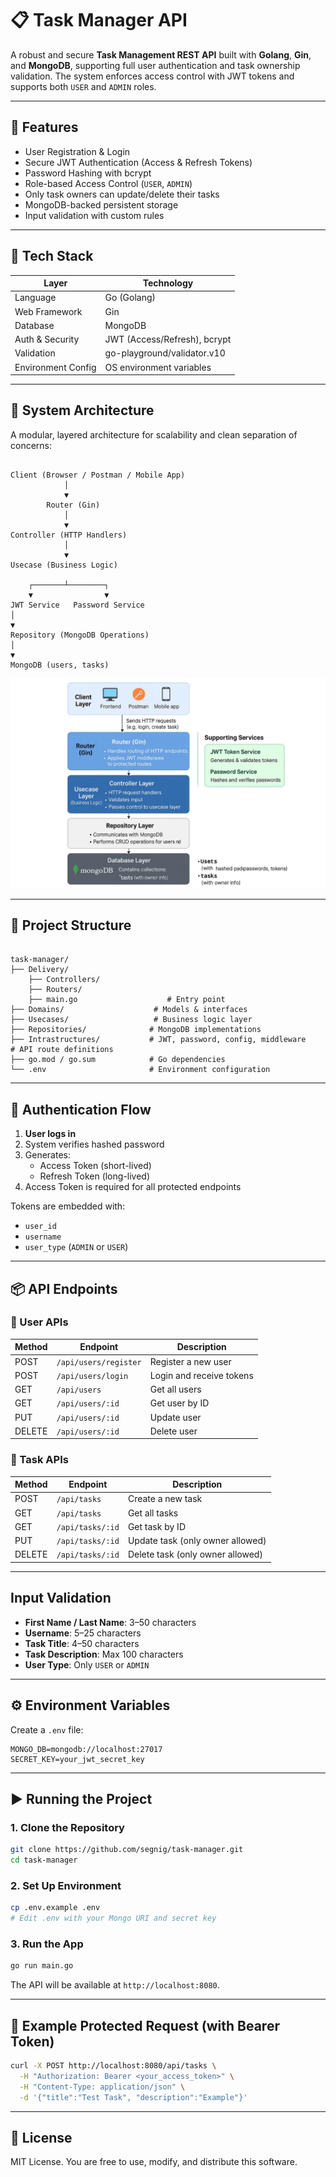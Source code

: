 # 📋 Task Manager API

A robust and secure **Task Management REST API** built with **Golang**, **Gin**, and **MongoDB**, supporting full user authentication and task ownership validation. The system enforces access control with JWT tokens and supports both `USER` and `ADMIN` roles.

---

## 🚀 Features

- User Registration & Login
- Secure JWT Authentication (Access & Refresh Tokens)
- Password Hashing with bcrypt
- Role-based Access Control (`USER`, `ADMIN`)
- Only task owners can update/delete their tasks
- MongoDB-backed persistent storage
- Input validation with custom rules

---

## 🧰 Tech Stack

| Layer              | Technology                        |
|-------------------|------------------------------------|
| Language           | Go (Golang)                        |
| Web Framework      | Gin                                |
| Database           | MongoDB                            |
| Auth & Security    | JWT (Access/Refresh), bcrypt       |
| Validation         | go-playground/validator.v10        |
| Environment Config | OS environment variables           |

---

## 🧱 System Architecture

A modular, layered architecture for scalability and clean separation of concerns:

```

Client (Browser / Postman / Mobile App)
            │
            ▼
        Router (Gin)
            │
            ▼
Controller (HTTP Handlers)
            │
            ▼
Usecase (Business Logic)

    ┌───────┴────────┐
    ▼                ▼
JWT Service   Password Service
│
▼
Repository (MongoDB Operations)
│
▼
MongoDB (users, tasks)

```

![System Diagram](./A_README_file_and_a_generated_system_architecture_.png)

---

## 📁 Project Structure

```

task-manager/
├── Delivery/
    ├── Controllers/
    ├── Routers/
    ├── main.go                    # Entry point
├── Domains/                    # Models & interfaces
├── Usecases/                   # Business logic layer
├── Repositories/              # MongoDB implementations
├── Intrastructures/           # JWT, password, config, middleware                  # API route definitions
├── go.mod / go.sum            # Go dependencies
└── .env                       # Environment configuration

````

---

## 🔐 Authentication Flow

1. **User logs in**
2. System verifies hashed password
3. Generates:
   - Access Token (short-lived)
   - Refresh Token (long-lived)
4. Access Token is required for all protected endpoints

Tokens are embedded with:
- `user_id`
- `username`
- `user_type` (`ADMIN` or `USER`)

---

## 📦 API Endpoints

### 👤 User APIs

| Method | Endpoint              | Description                      |
|--------|-----------------------|----------------------------------|
| POST   | `/api/users/register` | Register a new user              |
| POST   | `/api/users/login`    | Login and receive tokens         |
| GET    | `/api/users`          | Get all users                    |
| GET    | `/api/users/:id`      | Get user by ID                   |
| PUT    | `/api/users/:id`      | Update user                      |
| DELETE | `/api/users/:id`      | Delete user                      |

### 📌 Task APIs

| Method | Endpoint              | Description                          |
|--------|-----------------------|--------------------------------------|
| POST   | `/api/tasks`          | Create a new task                    |
| GET    | `/api/tasks`          | Get all tasks                        |
| GET    | `/api/tasks/:id`      | Get task by ID                       |
| PUT    | `/api/tasks/:id`      | Update task (only owner allowed)     |
| DELETE | `/api/tasks/:id`      | Delete task (only owner allowed)     |

---

## Input Validation

- **First Name / Last Name**: 3–50 characters
- **Username**: 5–25 characters
- **Task Title**: 4–50 characters
- **Task Description**: Max 100 characters
- **User Type**: Only `USER` or `ADMIN`

---

## ⚙️ Environment Variables

Create a `.env` file:

```env
MONGO_DB=mongodb://localhost:27017
SECRET_KEY=your_jwt_secret_key
````

---

## ▶️ Running the Project

### 1. Clone the Repository

```bash
git clone https://github.com/segnig/task-manager.git
cd task-manager
```

### 2. Set Up Environment

```bash
cp .env.example .env
# Edit .env with your Mongo URI and secret key
```

### 3. Run the App

```bash
go run main.go
```

The API will be available at `http://localhost:8080`.

---

## 🧪 Example Protected Request (with Bearer Token)

```bash
curl -X POST http://localhost:8080/api/tasks \
  -H "Authorization: Bearer <your_access_token>" \
  -H "Content-Type: application/json" \
  -d '{"title":"Test Task", "description":"Example"}'
```

---

## 📄 License

MIT License. You are free to use, modify, and distribute this software.